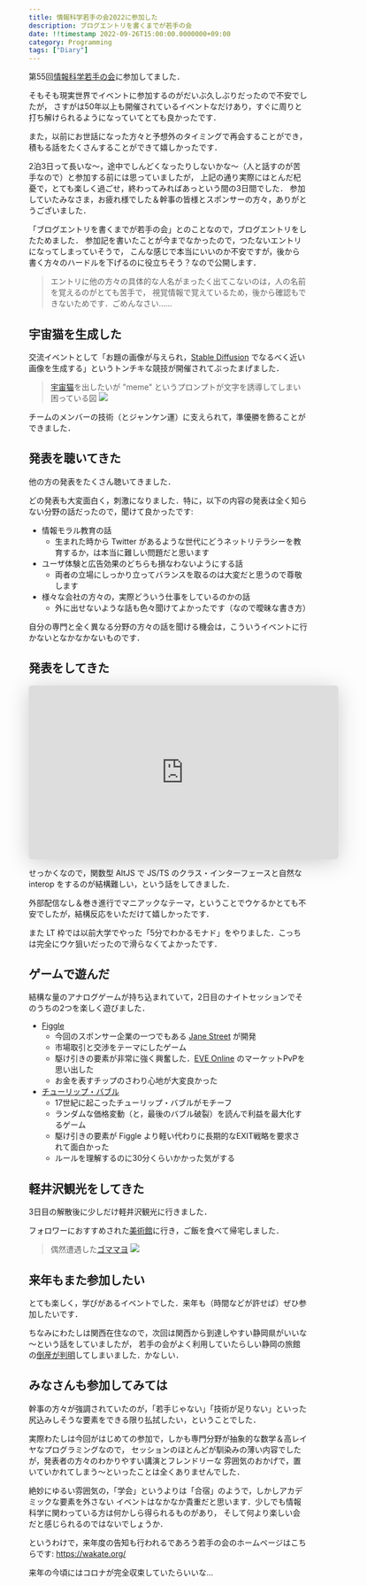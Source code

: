 ```yaml
---
title: 情報科学若手の会2022に参加した
description: ブログエントリを書くまでが若手の会
date: !!timestamp 2022-09-26T15:00:00.0000000+09:00
category: Programming
tags: ["Diary"]
---
```


第55回[情報科学若手の会](https://wakate.org/)に参加してました．

そもそも現実世界でイベントに参加するのがだいぶ久しぶりだったので不安でしたが，
さすがは50年以上も開催されているイベントなだけあり，すぐに周りと打ち解けられるようになっていてとても良かったです．

また，以前にお世話になった方々と予想外のタイミングで再会することができ，
積もる話をたくさんすることができて嬉しかったです．

2泊3日って長いな～，途中でしんどくなったりしないかな～（人と話すのが苦手なので）と参加する前には思っていましたが，
上記の通り実際にはとんだ杞憂で，とても楽しく過ごせ，終わってみればあっという間の3日間でした．
参加していたみなさま，お疲れ様でした＆幹事の皆様とスポンサーの方々，ありがとうございました．

「ブログエントリを書くまでが若手の会」とのことなので，ブログエントリをしたためました．
参加記を書いたことが今までなかったので，つたないエントリになってしまっていそうで，
こんな感じで本当にいいのか不安ですが，後から書く方々のハードルを下げるのに役立ちそう？なので公開します．

> エントリに他の方々の具体的な人名がまったく出てこないのは，人の名前を覚えるのがとても苦手で，
> 視覚情報で覚えているため，後から確認もできないためです．ごめんなさい……

## 宇宙猫を生成した

交流イベントとして「お題の画像が与えられ，[Stable Diffusion](https://github.com/CompVis/stable-diffusion) でなるべく近い画像を生成する」というトンチキな競技が開催されてぶったまげました．

> [宇宙猫](https://dic.nicovideo.jp/a/%E5%AE%87%E5%AE%99%E7%8C%AB)を出したいが "meme" というプロンプトが文字を誘導してしまい困っている図
![](https://imgur.com/Lunk1HS.png)

チームのメンバーの技術（とジャンケン運）に支えられて，準優勝を飾ることができました．

## 発表を聴いてきた

他の方の発表をたくさん聴いてきました．

どの発表も大変面白く，刺激になりました．特に，以下の内容の発表は全く知らない分野の話だったので，聞けて良かったです:

* 情報モラル教育の話
  - 生まれた時から Twitter があるような世代にどうネットリテラシーを教育するか，は本当に難しい問題だと思います
* ユーザ体験と広告効果のどちらも損なわないようにする話
  - 両者の立場にしっかり立ってバランスを取るのは大変だと思うので尊敬します
* 様々な会社の方々の，実際どういう仕事をしているのかの話
  - 外に出せないような話も色々聞けてよかったです（なので曖昧な書き方）

自分の専門と全く異なる分野の方々の話を聞ける機会は，こういうイベントに行かないとなかなかないものです．

## 発表をしてきた

<iframe class="speakerdeck-iframe" style="border: 0px none; background: rgba(0, 0, 0, 0.1) padding-box; margin: 0px; padding: 0px; border-radius: 6px; box-shadow: rgba(0, 0, 0, 0.2) 0px 5px 40px; width: 560px; height: 314px;" src="https://speakerdeck.com/player/bd4469787fcd46a787ca7f21e93f4b4f?slide=1" title="AltJS を作るなら型変換を入れた方がいい" allowfullscreen="true" mozallowfullscreen="true" webkitallowfullscreen="true" data-ratio="1.78343949044586" frameborder="0"></iframe>

せっかくなので，関数型 AltJS で JS/TS のクラス・インターフェースと自然な interop をするのが結構難しい，という話をしてきました．

外部配信なし＆巻き進行でマニアックなテーマ，ということでウケるかとても不安でしたが，結構反応をいただけて嬉しかったです．

また LT 枠では以前大学でやった「5分でわかるモナド」をやりました．こっちは完全にウケ狙いだったので滑らなくてよかったです．

## ゲームで遊んだ

結構な量のアナログゲームが持ち込まれていて，2日目のナイトセッションでそのうちの2つを楽しく遊びました．

* [Figgle](https://figgie.com/)
  - 今回のスポンサー企業の一つでもある [Jane Street](https://www.janestreet.com/) が開発
  - 市場取引と交渉をテーマにしたゲーム
  - 駆け引きの要素が非常に強く興奮した．[EVE Online](https://www.eveonline.com/) のマーケットPvPを思い出した
  - お金を表すチップのさわり心地が大変良かった
* [チューリップ・バブル](https://gamemarket.jp/game/211)
  - 17世紀に起こったチューリップ・バブルがモチーフ
  - ランダムな価格変動（と，最後のバブル破裂）を読んで利益を最大化するゲーム
  - 駆け引きの要素が Figgle より軽い代わりに長期的なEXIT戦略を要求されて面白かった
  - ルールを理解するのに30分くらいかかった気がする

## 軽井沢観光をしてきた

3日目の解散後に少しだけ軽井沢観光に行きました．

フォロワーにおすすめされた[美術館](https://www.senju-museum.jp/)に行き，ご飯を食べて帰宅しました．

> 偶然遭遇した[ゴママヨ](https://thinaticsystem.com/glossary/gomamayo)
![](https://imgur.com/MoncmAx.jpg)

## 来年もまた参加したい

とても楽しく，学びがあるイベントでした．来年も（時間などが許せば）ぜひ参加したいです．

ちなみにわたしは関西在住なので，次回は関西から到達しやすい静岡県がいいな～という話をしていましたが，
若手の会がよく利用していたらしい静岡の旅館の[倒産が判明](https://www.ryoko-net.co.jp/?p=107169)してしまいました．かなしい．

## みなさんも参加してみては

幹事の方々が強調されていたのが，「若手じゃない」「技術が足りない」といった尻込みしそうな要素をできる限り払拭したい，ということでした．

実際わたしは今回がはじめての参加で，しかも専門分野が抽象的な数学＆高レイヤなプログラミングなので，
セッションのほとんどが馴染みの薄い内容でしたが，発表者の方々のわかりやすい講演とフレンドリーな
雰囲気のおかげで，置いていかれてしまう～といったことは全くありませんでした．

絶妙にゆるい雰囲気の，「学会」というよりは「合宿」のようで，しかしアカデミックな要素を外さない
イベントはなかなか貴重だと思います．少しでも情報科学に関わっている方は何かしら得られるものがあり，
そして何より楽しい会だと感じられるのではないでしょうか．

というわけで，来年度の告知も行われるであろう若手の会のホームページはこちらです: https://wakate.org/

来年の今頃にはコロナが完全収束していたらいいな…
